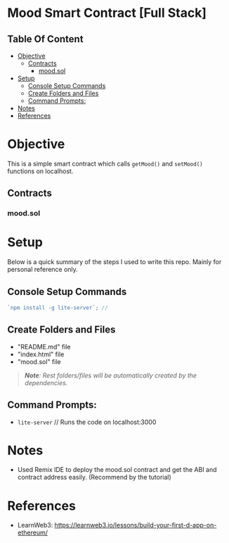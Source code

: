 # Mood Smart Contract [Full Stack]

## Table Of Content

- [Objective](#objective)
  - [Contracts](#contracts)
    - [mood.sol](#moodsol)
- [Setup](#setup)
  - [Console Setup Commands](#console-setup-commands)
  - [Create Folders and Files](#create-folders-and-files)
  - [Command Prompts:](#command-prompts)
- [Notes](#notes)
- [References](#references)

# Objective

This is a simple smart contract which calls `getMood()` and `setMood()` functions on localhost.

## Contracts

### mood.sol

# Setup

Below is a quick summary of the steps I used to write this repo. Mainly for personal reference only.

## Console Setup Commands

```js
`npm install -g lite-server`; //
```

## Create Folders and Files

- "README.md" file
- "index.html" file
- "mood.sol" file

> _**Note**: Rest folders/files will be automatically created by the dependencies._

## Command Prompts:

- `lite-server` // Runs the code on localhost:3000

# Notes

- Used Remix IDE to deploy the mood.sol contract and get the ABI and contract address easily. (Recommend by the tutorial)

# References

- LearnWeb3: https://learnweb3.io/lessons/build-your-first-d-app-on-ethereum/
